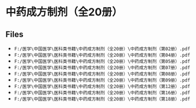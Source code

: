 # 中药成方制剂（全20册）

## Files

- `F:/医学\中国医学\医科类书籍\中药成方制剂（全20册）\中药成方制剂（第02册）.pdf`
- `F:/医学\中国医学\医科类书籍\中药成方制剂（全20册）\中药成方制剂（第04册）.pdf`
- `F:/医学\中国医学\医科类书籍\中药成方制剂（全20册）\中药成方制剂（第05册）.pdf`
- `F:/医学\中国医学\医科类书籍\中药成方制剂（全20册）\中药成方制剂（第07册）.pdf`
- `F:/医学\中国医学\医科类书籍\中药成方制剂（全20册）\中药成方制剂（第08册）.pdf`
- `F:/医学\中国医学\医科类书籍\中药成方制剂（全20册）\中药成方制剂（第09册）.pdf`
- `F:/医学\中国医学\医科类书籍\中药成方制剂（全20册）\中药成方制剂（第12册）.pdf`
- `F:/医学\中国医学\医科类书籍\中药成方制剂（全20册）\中药成方制剂（第16册）.pdf`
- `F:/医学\中国医学\医科类书籍\中药成方制剂（全20册）\中药成方制剂（第18册）.pdf`
